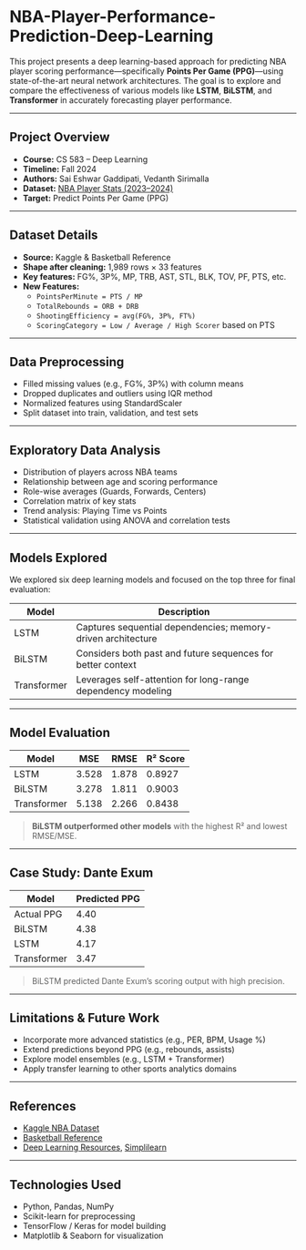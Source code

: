 # NBA-Player-Performance-Prediction-Deep-Learning

This project presents a deep learning-based approach for predicting NBA player scoring performance—specifically **Points Per Game (PPG)**—using state-of-the-art neural network architectures. The goal is to explore and compare the effectiveness of various models like **LSTM**, **BiLSTM**, and **Transformer** in accurately forecasting player performance.

---

## Project Overview

- **Course:** CS 583 – Deep Learning  
- **Timeline:** Fall 2024  
- **Authors:** Sai Eshwar Gaddipati, Vedanth Sirimalla  
- **Dataset:** [NBA Player Stats (2023–2024)](https://www.kaggle.com/datasets/bryanchungweather/nba-player-stats-dataset-for-the-2023-2024)  
- **Target:** Predict Points Per Game (PPG)

---

## Dataset Details

- **Source:** Kaggle & Basketball Reference  
- **Shape after cleaning:** 1,989 rows × 33 features  
- **Key features:** FG%, 3P%, MP, TRB, AST, STL, BLK, TOV, PF, PTS, etc.  
- **New Features:**  
  - `PointsPerMinute = PTS / MP`  
  - `TotalRebounds = ORB + DRB`  
  - `ShootingEfficiency = avg(FG%, 3P%, FT%)`  
  - `ScoringCategory = Low / Average / High Scorer` based on PTS

---

## Data Preprocessing

- Filled missing values (e.g., FG%, 3P%) with column means
- Dropped duplicates and outliers using IQR method
- Normalized features using StandardScaler
- Split dataset into train, validation, and test sets

---

## Exploratory Data Analysis

- Distribution of players across NBA teams  
- Relationship between age and scoring performance  
- Role-wise averages (Guards, Forwards, Centers)  
- Correlation matrix of key stats  
- Trend analysis: Playing Time vs Points  
- Statistical validation using ANOVA and correlation tests  

---

## Models Explored

We explored six deep learning models and focused on the top three for final evaluation:

| Model       | Description                                                                |
|-------------|----------------------------------------------------------------------------|
|     LSTM    | Captures sequential dependencies; memory-driven architecture               |
|    BiLSTM   | Considers both past and future sequences for better context                |
| Transformer | Leverages self-attention for long-range dependency modeling                |

---

## Model Evaluation

| Model        | MSE       | RMSE     | R² Score |
|--------------|-----------|----------|----------|
|     LSTM     | 3.528     | 1.878    | 0.8927   |
|    BiLSTM    | 3.278     | 1.811    | 0.9003   |
| Transformer  | 5.138     | 2.266    | 0.8438   |

> **BiLSTM outperformed other models** with the highest R² and lowest RMSE/MSE.

---

## Case Study: Dante Exum

| Model       | Predicted PPG |
|-------------|----------------|
| Actual PPG  | 4.40           |
| BiLSTM      | 4.38           |
| LSTM        | 4.17           |
| Transformer | 3.47           |

> BiLSTM predicted Dante Exum’s scoring output with high precision.

---

## Limitations & Future Work

- Incorporate more advanced statistics (e.g., PER, BPM, Usage %)
- Extend predictions beyond PPG (e.g., rebounds, assists)
- Explore model ensembles (e.g., LSTM + Transformer)
- Apply transfer learning to other sports analytics domains

---

## References

- [Kaggle NBA Dataset](https://www.kaggle.com/datasets/bryanchungweather/nba-player-stats-dataset-for-the-2023-2024)
- [Basketball Reference](https://www.basketball-reference.com/leagues/NBA_2024_per_game.html)
- [Deep Learning Resources](https://arxiv.org/abs/2111.09695), [Simplilearn](https://www.simplilearn.com/tutorials/deep-learning-tutorial)

---

## Technologies Used

- Python, Pandas, NumPy  
- Scikit-learn for preprocessing  
- TensorFlow / Keras for model building  
- Matplotlib & Seaborn for visualization  
